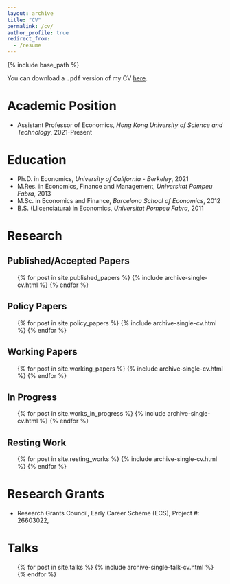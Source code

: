 ```yaml
---
layout: archive
title: "CV"
permalink: /cv/
author_profile: true
redirect_from:
  - /resume
---
```


{% include base_path %}


You can download a <kbd>.pdf</kbd> version of my CV [here](http://marcdordal.github.io/files/CV_Marc_Dordal.pdf "CV Marc Dordal").

Academic Position
======
* Assistant Professor of Economics, *Hong Kong University of Science and Technology*, 2021-Present

Education
======
* Ph.D. in Economics, *University of California - Berkeley*, 2021 
* M.Res. in Economics, Finance and Management, *Universitat Pompeu Fabra*, 2013
* M.Sc. in Economics and Finance, *Barcelona School of Economics*, 2012
* B.S. (Llicenciatura) in Economics, *Universitat Pompeu Fabra*, 2011

<!-- Work experience
======
* Summer 2015: Research Assistant
  * Github University
  * Duties included: Tagging issues
  * Supervisor: Professor Git

* Fall 2015: Research Assistant
  * Github University
  * Duties included: Merging pull requests
  * Supervisor: Professor Hub -->
  
<!-- Skills
======
* Skill 1
* Skill 2
  * Sub-skill 2.1
  * Sub-skill 2.2
  * Sub-skill 2.3
* Skill 3 -->

Research
======
## Published/Accepted Papers
  <ul>{% for post in site.published_papers %}
    {% include archive-single-cv.html %}
  {% endfor %}</ul>

## Policy Papers
  <ul>{% for post in site.policy_papers %}
    {% include archive-single-cv.html %}
  {% endfor %}</ul>

## Working Papers
  <ul>{% for post in site.working_papers %}
    {% include archive-single-cv.html %}
  {% endfor %}</ul>

## In Progress
  <ul>{% for post in site.works_in_progress %}
    {% include archive-single-cv.html %}
  {% endfor %}</ul>

## Resting Work
  <ul>{% for post in site.resting_works %}
    {% include archive-single-cv.html %}
  {% endfor %}</ul>

Research Grants
======
* Research Grants Council, Early Career Scheme (ECS), Project #: 26603022, 



Talks
======
  <ul>{% for post in site.talks %}
    {% include archive-single-talk-cv.html %}
  {% endfor %}</ul>
  
<!-- Teaching
======
  <ul>{% for post in site.teaching %}
    {% include archive-single-cv.html %}
  {% endfor %}</ul> -->

<!-- Service and leadership
======
* Currently signed in to 43 different slack teams -->
